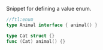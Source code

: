 Snippet for defining a value enum.

```go
//ftl:enum
type Animal interface { animal() }

type Cat struct {}
func (Cat) animal() {}
```
